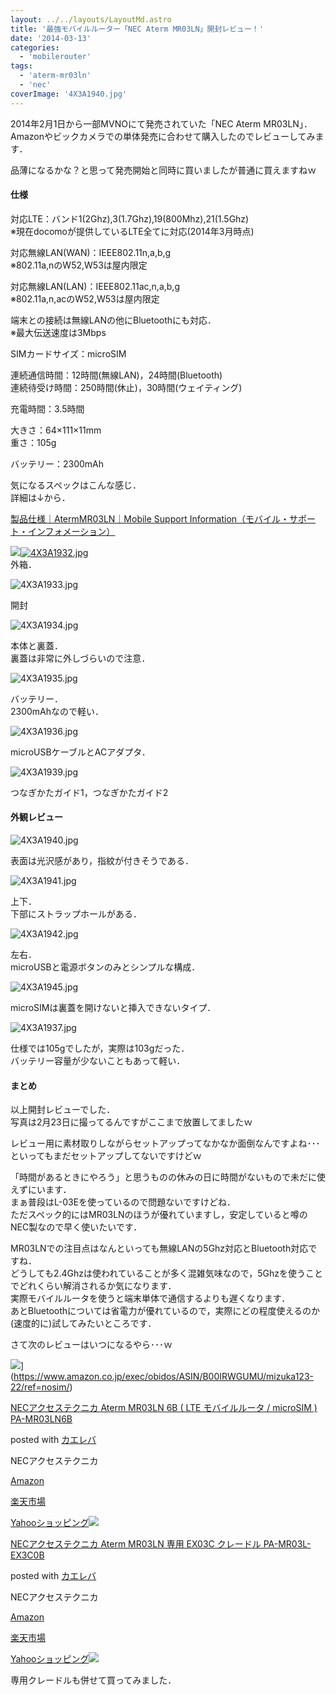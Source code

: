 ```yaml
---
layout: ../../layouts/LayoutMd.astro
title: '最強モバイルルーター「NEC Aterm MR03LN」開封レビュー！'
date: '2014-03-13'
categories:
  - 'mobilerouter'
tags:
  - 'aterm-mr03ln'
  - 'nec'
coverImage: '4X3A1940.jpg'
---
```


2014年2月1日から一部MVNOにて発売されていた「NEC Aterm MR03LN」．  
Amazonやビックカメラでの単体発売に合わせて購入したのでレビューしてみます．

品薄になるかな？と思って発売開始と同時に買いましたが普通に買えますねｗ

#### 仕様

対応LTE：バンド1(2Ghz),3(1.7Ghz),19(800Mhz),21(1.5Ghz)  
※現在docomoが提供しているLTE全てに対応(2014年3月時点)

対応無線LAN(WAN)：IEEE802.11n,a,b,g  
※802.11a,nのW52,W53は屋内限定

対応無線LAN(LAN)：IEEE802.11ac,n,a,b,g  
※802.11a,n,acのW52,W53は屋内限定

端末との接続は無線LANの他にBluetoothにも対応．  
※最大伝送速度は3Mbps

SIMカードサイズ：microSIM

連続通信時間：12時間(無線LAN)，24時間(Bluetooth)  
連続待受け時間：250時間(休止)，30時間(ウェイティング)

充電時間：3.5時間

大きさ：64×111×11mm  
重さ：105g

バッテリー：2300mAh

気になるスペックはこんな感じ．  
詳細は↓から．

[製品仕様｜AtermMR03LN｜Mobile Support Information（モバイル・サポート・インフォメーション）](https://www.aterm.jp/mobile/support/mr03ln/spec.html)

[![](/archive/images/4X3A1932.jpg)![4X3A1932.jpg](/archive/images/12732217345_fcb2eb0c35_b.jpg)](http://b.hatena.ne.jp/entry/http://www.aterm.jp/mobile/support/mr03ln/spec.html)  
外箱．

![4X3A1933.jpg](/archive/images/12732391313_4034597a96_b.jpg)

開封

![4X3A1934.jpg](/archive/images/12732224945_bf14b1e7f5_b.jpg)

本体と裏蓋．  
裏蓋は非常に外しづらいので注意．

![4X3A1935.jpg](/archive/images/12732699924_ec8814217d_b.jpg)

バッテリー．  
2300mAhなので軽い．

![4X3A1936.jpg](/archive/images/12732399983_6269510ac6_b.jpg)

microUSBケーブルとACアダプタ．

![4X3A1939.jpg](/archive/images/12732238805_54f906029c_b.jpg)

つなぎかたガイド1，つなぎかたガイド2

#### 外観レビュー

![4X3A1940.jpg](/archive/images/12732715454_47eb8abd6f_b.jpg)

表面は光沢感があり，指紋が付きそうである．

![4X3A1941.jpg](/archive/images/12732246545_12b423d0b6_b.jpg)

上下．  
下部にストラップホールがある．

![4X3A1942.jpg](/archive/images/12732418303_8437dd7814_b.jpg)

左右．  
microUSBと電源ボタンのみとシンプルな構成．

![4X3A1945.jpg](/archive/images/12732428463_5f31b1b805_b.jpg)

microSIMは裏蓋を開けないと挿入できないタイプ．

![4X3A1937.jpg](/archive/images/12732707314_ec6c38d77b_b.jpg)

仕様では105gでしたが，実際は103gだった．  
バッテリー容量が少ないこともあって軽い．

#### まとめ

以上開封レビューでした．  
写真は2月23日に撮ってるんですがここまで放置してましたｗ

レビュー用に素材取りしながらセットアップってなかなか面倒なんですよね･･･  
といってもまだセットアップしてないですけどｗ

「時間があるときにやろう」と思うものの休みの日に時間がないもので未だに使えずにいます．  
まぁ普段はL-03Eを使っているので問題ないですけどね．  
ただスペック的にはMR03LNのほうが優れていますし，安定していると噂のNEC製なので早く使いたいです．

MR03LNでの注目点はなんといっても無線LANの5Ghz対応とBluetooth対応ですね．  
どうしても2.4Ghzは使われていることが多く混雑気味なので，5Ghzを使うことでどれくらい解消されるか気になります．  
実際モバイルルータを使うと端末単体で通信するよりも遅くなります．  
あとBluetoothについては省電力が優れているので，実際にどの程度使えるのか(速度的に)試してみたいところです．

さて次のレビューはいつになるやら･･･ｗ

![](/archive/images/419RwQTGapL._SL160_.jpg)](https://www.amazon.co.jp/exec/obidos/ASIN/B00IRWGUMU/mizuka123-22/ref=nosim/)

[NECアクセステクニカ Aterm MR03LN 6B ( LTE モバイルルータ / microSIM ) PA-MR03LN6B](https://www.amazon.co.jp/exec/obidos/ASIN/B00IRWGUMU/mizuka123-22/ref=nosim/)

posted with [カエレバ](http://kaereba.com)

NECアクセステクニカ

[Amazon](http://www.amazon.co.jp/gp/search?keywords=MR03LN%20PA-MR03LN6B&__mk_ja_JP=%83J%83%5E%83J%83i&tag=mizuka123-22 'アマゾン')

[楽天市場](http://hb.afl.rakuten.co.jp/hgc/032b53ee.4b34c5ee.0f4a541e.f440145e/?pc=http%3A%2F%2Fsearch.rakuten.co.jp%2Fsearch%2Fmall%2FMR03LN%2520PA-MR03LN6B%2F-%2Ff.1-p.1-s.1-sf.0-st.A-v.2%3Fx%3D0%26scid%3Daf_ich_link_urltxt%26m%3Dhttp%3A%2F%2Fm.rakuten.co.jp%2F '楽天市場')

[Yahooショッピング![](/archive/images/31pE631DLjL._SL160_.jpg)](//ck.jp.ap.valuecommerce.com/servlet/referral?sid=3066752&pid=881990642&vc_url=http%3A%2F%2Fshopping.search.yahoo.co.jp%2Fsearch%3FuIv%3Don%26ei%3DUTF-8%26tab_ex%3Dcommerce%26slider%3D0%26va%3DMR03LN%2520PA-MR03LN6B 'Yahooショッピング')

[NECアクセステクニカ Aterm MR03LN 専用 EX03C クレードル PA-MR03L-EX3C0B](https://www.amazon.co.jp/exec/obidos/ASIN/B00IIHVMOK/mizuka123-22/ref=nosim/)

posted with [カエレバ](http://kaereba.com)

NECアクセステクニカ

[Amazon](http://www.amazon.co.jp/gp/search?keywords=MR03LN%20EX03C%20PA-MR03L-EX3C0B&__mk_ja_JP=%83J%83%5E%83J%83i&tag=mizuka123-22 'アマゾン')

[楽天市場](http://hb.afl.rakuten.co.jp/hgc/032b53ee.4b34c5ee.0f4a541e.f440145e/?pc=http%3A%2F%2Fsearch.rakuten.co.jp%2Fsearch%2Fmall%2FMR03LN%2520EX03C%2520PA-MR03L-EX3C0B%2F-%2Ff.1-p.1-s.1-sf.0-st.A-v.2%3Fx%3D0%26scid%3Daf_ich_link_urltxt%26m%3Dhttp%3A%2F%2Fm.rakuten.co.jp%2F '楽天市場')

[Yahooショッピング![](//ad.jp.ap.valuecommerce.com/servlet/gifbanner?sid=3066752&pid=881990642)](//ck.jp.ap.valuecommerce.com/servlet/referral?sid=3066752&pid=881990642&vc_url=http%3A%2F%2Fshopping.search.yahoo.co.jp%2Fsearch%3FuIv%3Don%26ei%3DUTF-8%26tab_ex%3Dcommerce%26slider%3D0%26va%3DMR03LN%2520EX03C%2520PA-MR03L-EX3C0B 'Yahooショッピング')

専用クレードルも併せて買ってみました．
